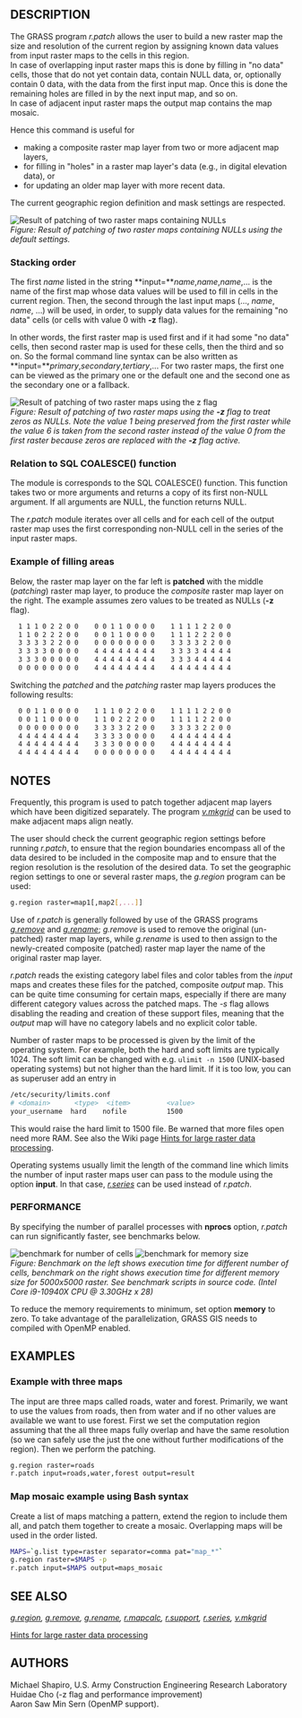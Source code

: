 ## DESCRIPTION

The GRASS program *r.patch* allows the user to build a new raster map
the size and resolution of the current region by assigning known data
values from input raster maps to the cells in this region.  
In case of overlapping input raster maps this is done by filling in "no
data" cells, those that do not yet contain data, contain NULL data, or,
optionally contain 0 data, with the data from the first input map. Once
this is done the remaining holes are filled in by the next input map,
and so on.  
In case of adjacent input raster maps the output map contains the map
mosaic.

Hence this command is useful for

- making a composite raster map layer from two or more adjacent map
  layers,
- for filling in "holes" in a raster map layer's data (e.g., in digital
  elevation data), or
- for updating an older map layer with more recent data.

The current geographic region definition and mask settings are
respected.

![Result of patching of two raster maps containing NULLs](r_patch.png)  
*Figure: Result of patching of two raster maps containing NULLs using
the default settings.*

### Stacking order

The first *name* listed in the string **input=***name*,*name*,*name*,...
is the name of the first map whose data values will be used to fill in
cells in the current region. Then, the second through the last input
maps (..., *name*, *name*, ...) will be used, in order, to supply data
values for the remaining "no data" cells (or cells with value 0 with
**-z** flag).

In other words, the first raster map is used first and if it had some
"no data" cells, then second raster map is used for these cells, then
the third and so on. So the formal command line syntax can be also
written as **input=***primary*,*secondary*,*tertiary*,... For two raster
maps, the first one can be viewed as the primary one or the default one
and the second one as the secondary one or a fallback.

![Result of patching of two raster maps using the z flag](r_patch_zeros_as_nulls.png)  
*Figure: Result of patching of two raster maps using the **-z** flag to
treat zeros as NULLs. Note the value 1 being preserved from the first
raster while the value 6 is taken from the second raster instead of the
value 0 from the first raster because zeros are replaced with the **-z**
flag active.*

### Relation to SQL COALESCE() function

The module is corresponds to the SQL COALESCE() function. This function
takes two or more arguments and returns a copy of its first non-NULL
argument. If all arguments are NULL, the function returns NULL.

The *r.patch* module iterates over all cells and for each cell of the
output raster map uses the first corresponding non-NULL cell in the
series of the input raster maps.

### Example of filling areas

Below, the raster map layer on the far left is **patched** with the
middle (*patching*) raster map layer, to produce the *composite* raster
map layer on the right. The example assumes zero values to be treated as
NULLs (**-z** flag).

```sh
  1 1 1 0 2 2 0 0    0 0 1 1 0 0 0 0    1 1 1 1 2 2 0 0
  1 1 0 2 2 2 0 0    0 0 1 1 0 0 0 0    1 1 1 2 2 2 0 0
  3 3 3 3 2 2 0 0    0 0 0 0 0 0 0 0    3 3 3 3 2 2 0 0
  3 3 3 3 0 0 0 0    4 4 4 4 4 4 4 4    3 3 3 3 4 4 4 4
  3 3 3 0 0 0 0 0    4 4 4 4 4 4 4 4    3 3 3 4 4 4 4 4
  0 0 0 0 0 0 0 0    4 4 4 4 4 4 4 4    4 4 4 4 4 4 4 4
```

Switching the *patched* and the *patching* raster map layers produces
the following results:

```sh
  0 0 1 1 0 0 0 0    1 1 1 0 2 2 0 0    1 1 1 1 2 2 0 0
  0 0 1 1 0 0 0 0    1 1 0 2 2 2 0 0    1 1 1 1 2 2 0 0
  0 0 0 0 0 0 0 0    3 3 3 3 2 2 0 0    3 3 3 3 2 2 0 0
  4 4 4 4 4 4 4 4    3 3 3 3 0 0 0 0    4 4 4 4 4 4 4 4
  4 4 4 4 4 4 4 4    3 3 3 0 0 0 0 0    4 4 4 4 4 4 4 4
  4 4 4 4 4 4 4 4    0 0 0 0 0 0 0 0    4 4 4 4 4 4 4 4
```

## NOTES

Frequently, this program is used to patch together adjacent map layers
which have been digitized separately. The program
*[v.mkgrid](v.mkgrid.md)* can be used to make adjacent maps align
neatly.

The user should check the current geographic region settings before
running *r.patch*, to ensure that the region boundaries encompass all of
the data desired to be included in the composite map and to ensure that
the region resolution is the resolution of the desired data. To set the
geographic region settings to one or several raster maps, the *g.region*
program can be used:

```sh
g.region raster=map1[,map2[,...]]
```

Use of *r.patch* is generally followed by use of the GRASS programs
*[g.remove](g.remove.md)* and *[g.rename](g.rename.md)*; *g.remove* is
used to remove the original (un-patched) raster map layers, while
*g.rename* is used to then assign to the newly-created composite
(patched) raster map layer the name of the original raster map layer.

*r.patch* reads the existing category label files and color tables from
the *input* maps and creates these files for the patched, composite
*output* map. This can be quite time consuming for certain maps,
especially if there are many different category values across the
patched maps. The *-s* flag allows disabling the reading and creation of
these support files, meaning that the *output* map will have no category
labels and no explicit color table.

Number of raster maps to be processed is given by the limit of the
operating system. For example, both the hard and soft limits are
typically 1024. The soft limit can be changed with e.g. `ulimit -n 1500`
(UNIX-based operating systems) but not higher than the hard limit. If it
is too low, you can as superuser add an entry in

```sh
/etc/security/limits.conf
# <domain>      <type>  <item>         <value>
your_username  hard    nofile          1500
```

This would raise the hard limit to 1500 file. Be warned that more files
open need more RAM. See also the Wiki page [Hints for large raster data
processing](https://grasswiki.osgeo.org/wiki/Large_raster_data_processing).

Operating systems usually limit the length of the command line which
limits the number of input raster maps user can pass to the module using
the option **input**. In that case, *[r.series](r.series.md)* can be
used instead of *r.patch*.

### PERFORMANCE

By specifying the number of parallel processes with **nprocs** option,
*r.patch* can run significantly faster, see benchmarks below.

![benchmark for number of cells](r_patch_benchmark_size.png)
![benchmark for memory size](r_patch_benchmark_memory.png)  
*Figure: Benchmark on the left shows execution time for different number
of cells, benchmark on the right shows execution time for different
memory size for 5000x5000 raster. See benchmark scripts in source code.
(Intel Core i9-10940X CPU @ 3.30GHz x 28)*

To reduce the memory requirements to minimum, set option **memory** to
zero. To take advantage of the parallelization, GRASS GIS needs to
compiled with OpenMP enabled.

## EXAMPLES

### Example with three maps

The input are three maps called roads, water and forest. Primarily, we
want to use the values from roads, then from water and if no other
values are available we want to use forest. First we set the computation
region assuming that the all three maps fully overlap and have the same
resolution (so we can safely use the just the one without further
modifications of the region). Then we perform the patching.

```sh
g.region raster=roads
r.patch input=roads,water,forest output=result
```

### Map mosaic example using Bash syntax

Create a list of maps matching a pattern, extend the region to include
them all, and patch them together to create a mosaic. Overlapping maps
will be used in the order listed.

```sh
MAPS=`g.list type=raster separator=comma pat="map_*"`
g.region raster=$MAPS -p
r.patch input=$MAPS output=maps_mosaic
```

## SEE ALSO

*[g.region](g.region.md), [g.remove](g.remove.md),
[g.rename](g.rename.md), [r.mapcalc](r.mapcalc.md),
[r.support](r.support.md), [r.series](r.series.md),
[v.mkgrid](v.mkgrid.md)*

[Hints for large raster data
processing](https://grasswiki.osgeo.org/wiki/Large_raster_data_processing)

## AUTHORS

Michael Shapiro, U.S. Army Construction Engineering Research
Laboratory  
Huidae Cho (-z flag and performance improvement)  
Aaron Saw Min Sern (OpenMP support).
